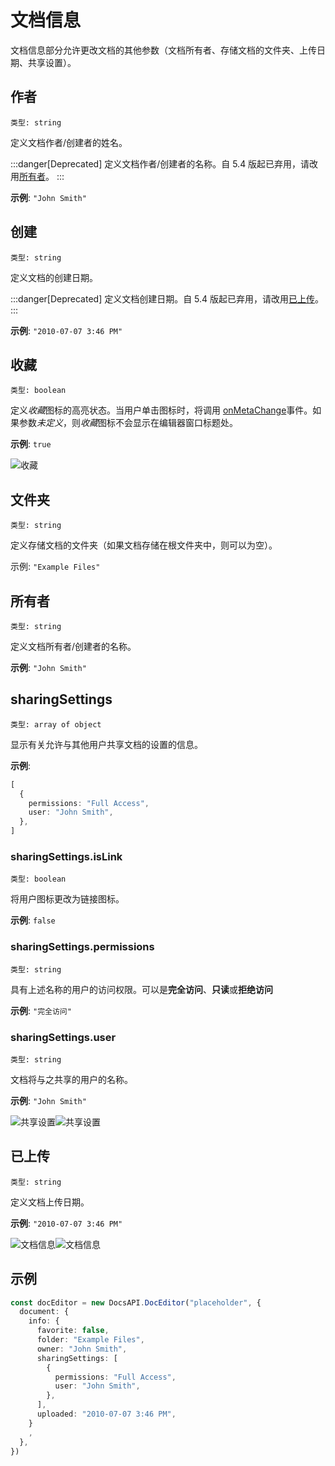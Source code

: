 ﻿# 文档信息

文档信息部分允许更改文档的其他参数（文档所有者、存储文档的文件夹、上传日期、共享设置）。

## 作者

`类型: string`

定义文档作者/创建者的姓名。

:::danger[Deprecated]
定义文档作者/创建者的名称。自 5.4 版起已弃用，请改用[所有者](#owner)。
:::

**示例**: `"John Smith"`

## 创建

`类型: string`

定义文档的创建日期。

:::danger[Deprecated]
定义文档创建日期。自 5.4 版起已弃用，请改用[已上传](#uploaded)。
:::

**示例**: `"2010-07-07 3:46 PM"`

## 收藏

`类型: boolean`

定义*收藏*图标的高亮状态。当用户单击图标时，将调用 [onMetaChange](../events.md#onmetachange)事件。如果参数*未定义*，则*收藏*图标不会显示在编辑器窗口标题处。

**示例**: `true`

![收藏](/assets/images/editor/favorite.png)

## 文件夹

`类型: string`

定义存储文档的文件夹（如果文档存储在根文件夹中，则可以为空）。

示例: `"Example Files"`

## 所有者

`类型: string`

定义文档所有者/创建者的名称。

**示例**: `"John Smith"`

## sharingSettings

`类型: array of object`

显示有关允许与其他用户共享文档的设置的信息。

**示例**:

``` ts
[
  {
    permissions: "Full Access",
    user: "John Smith",
  },
]
```

### sharingSettings.isLink

`类型: boolean`

将用户图标更改为链接图标。

**示例**: `false`

### sharingSettings.permissions

`类型: string`

具有上述名称的用户的访问权限。可以是**完全访问**、**只读**或**拒绝访问**

**示例**: `"完全访问"`

### sharingSettings.user

`类型: string`

文档将与之共享的用户的名称。

**示例**: `"John Smith"`

![共享设置](/assets/images/editor/sharing-settings.png#gh-light-mode-only)![共享设置](/assets/images/editor/sharing-settings.dark.png#gh-dark-mode-only)

## 已上传

`类型: string`

定义文档上传日期。

**示例**: `"2010-07-07 3:46 PM"`

![文档信息](/assets/images/editor/info.png#gh-light-mode-only)![文档信息](/assets/images/editor/info.dark.png#gh-dark-mode-only)

## 示例

``` ts
const docEditor = new DocsAPI.DocEditor("placeholder", {
  document: {
    info: {
      favorite: false,
      folder: "Example Files",
      owner: "John Smith",
      sharingSettings: [
        {
          permissions: "Full Access",
          user: "John Smith",
        },
      ],
      uploaded: "2010-07-07 3:46 PM",
    }
    ,
  },
})
```
